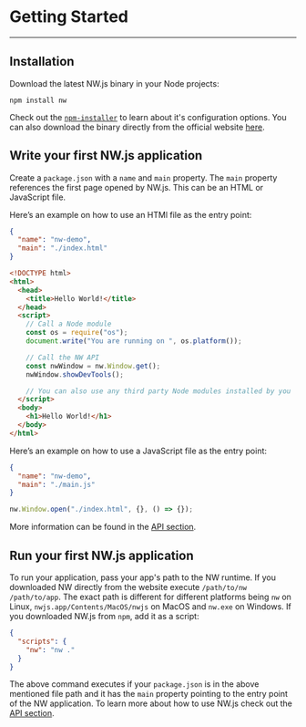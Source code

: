 # Getting Started

---

## Installation

Download the latest NW.js binary in your Node projects:

```shell
npm install nw
```

Check out the [`npm-installer`](https://github.com/nwjs/npm-installer) to learn about it's configuration options. You can also download the binary directly from the official website [here](https://dl.nwjs.io/).

## Write your first NW.js application

Create a `package.json` with a `name` and `main` property. The `main` property references the first page opened by NW.js. This can be an HTML or JavaScript file.

Here’s an example on how to use an HTMl file as the entry point:

```json
{
  "name": "nw-demo",
  "main": "./index.html"
}
```

```html
<!DOCTYPE html>
<html>
  <head>
    <title>Hello World!</title>
  </head>
  <script>
    // Call a Node module
    const os = require("os");
    document.write("You are running on ", os.platform());

    // Call the NW API
    const nwWindow = nw.Window.get();
    nwWindow.showDevTools();

    // You can also use any third party Node modules installed by you
  </script>
  <body>
    <h1>Hello World!</h1>
  </body>
</html>
```

Here’s an example on how to use a JavaScript file as the entry point:

```json
{
  "name": "nw-demo",
  "main": "./main.js"
}
```

```javascript
nw.Window.open("./index.html", {}, () => {});
```

More information can be found in the [API section](../References/App.md).

## Run your first NW.js application

To run your application, pass your app's path to the NW runtime. If you downloaded NW directly from the website execute `/path/to/nw /path/to/app`. The exact path is different for different platforms being `nw` on Linux, `nwjs.app/Contents/MacOS/nwjs` on MacOS and `nw.exe` on Windows. If you downloaded NW.js from `npm`, add it as a script:

```json
{
  "scripts": {
    "nw": "nw ."
  }
}
```

The above command executes if your `package.json` is in the above mentioned file path and it has the `main` property pointing to the entry point of the NW application. To learn more about how to use NW.js check out the [API section](../References/App.md).
